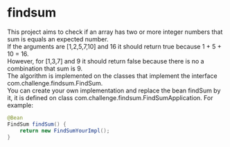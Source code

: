 # findsum
This project aims to check if an array has two or more integer numbers that sum is equals an expected number.  
If the arguments are [1,2,5,7,10] and 16 it should return true because 1 + 5 + 10 = 16.  
However, for [1,3,7] and 9 it should return false because there is no a combination that sum is 9.  
The algorithm is implemented on the classes that implement the interface com.challenge.findsum.FindSum.  
You can create your own implementation and replace the bean findSum by it, it is defined on class com.challenge.findsum.FindSumApplication.
For example:  
```java
@Bean
FindSum findSum() {
    return new FindSumYourImpl();
}
```
